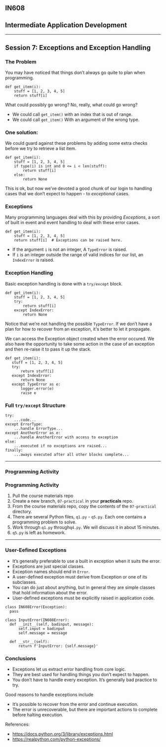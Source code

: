 ## IN608
## Intermediate Application Development
---

## Session 7: Exceptions and Exception Handling

### The Problem
You may have noticed that things don’t always go quite to plan when programming.
```
def get_item(i):
    stuff = [1, 2, 3, 4, 5]
    return stuff[i]
```
What could possibly go wrong?  No, really, what could go wrong?
  - We could call `get_item()` with an index that is out of range.
  - We could call `get_item()` With an argument of the wrong type.

### One solution:
We could guard against these problems by adding some extra checks before we try to retrieve a list item.
```
def get_item(i):
    stuff = [1, 2, 3, 4, 5]
    if type(i) is int and 0 <= i < len(stuff):
        return stuff[i]
    else:
        return None
```
This is ok, but now we’ve devoted a good chunk of our login to handling cases that we don’t expect to happen - to *exceptional* cases.

### Exceptions
Many programming languages deal with this by providing *Exceptions*, a sort of built in event and event handling to deal with these error cases.
```
def get_item(i):
    stuff = [1, 2, 3, 4, 5]
    return stuff[i]  # Exceptions can be raised here.
```
  - If the argument `i` is not an integer, A `TypeError` is raised.
  - If `i` is an integer outside the range of valid indices for our list, an `IndexError` is raised.

### Exception Handling
Basic exception handling is done with a `try/except` block.
```
def get_item(i):
    stuff = [1, 2, 3, 4, 5]
    try:
        return stuff[i]
    except IndexError:
        return None
```
 Notice that we’re not handling the possible `TypeError`. If we don’t have a plan for how to recover from an exception, it's better to let it propagate.       

 We can access the Exception object created when the error occured. We also have the opportunity to take some action in the case of an exception and then re-raise it to pass it up the stack.

 ```
 def get_item(i):
    stuff = [1, 2, 3, 4, 5]
    try:
        return stuff[i]
    except IndexError:
        return None
    except TypeError as e:
        logger.error(e)
        raise e
```
### Full `try/except` Structure
```
try:
    ...code...
except ErrorType:
    ...handle ErrorType...
except AnotherError as e:
    ...handle AnotherError with access to exception
else:
    ...executed if no exceptions are raised...
finally:
    ...aways executed after all other blocks complete...
```

---

### Programming Activity
### Programming Activity
  1. Pull the course materials repo
  2. Create a new branch, `07-practical` in your **practicals** repo.
  3. From the course materials repo, copy the contents of the `07-practical` directory.
  4. There are several Python files, `q1.py` - `q5.py`. Each one contains a programming problem to solve.
  5. Work through `q1.py` through`q4.py`. We will discuss it in about 15 minutes.
  6. `q5.py` is left as homework.

---

### User-Eefined Exceptions
  - It’s generally preferable to use a built in exception when it suits the error. 
  - Exceptions are just special classes.
  - Exception names should end in `Error`.
  - A user-defined exception must derive from Exception or one of its subclasses.
  - You can do just about anything, but in general they are simple classes that hold information about the error.
  - User-defined exceptions must be explicitly raised in application code.

  ```
class IN608Error(Exception):
    pass

class InputError(IN608Error):
    def __init__(self, badinput, message):
        self.input = badinput
        self.message = message
    
    def __str__(self):
        return f'InputError: {self.message}'
```

### Conclusions
  - Exceptions let us extract error handling from core logic.
  - They are best used for handling things you don’t expect to happen.
  - You don’t have to handle every exception. It’s generally bad practice to try.

Good reasons to handle exceptions include
  - It’s possible to recover from the error and continue execution.
  - The error is unrecoverable, but there are important actions to complete before halting execution.

References:
  - https://docs.python.org/3/library/exceptions.html
  - https://realpython.com/python-exceptions/
        
